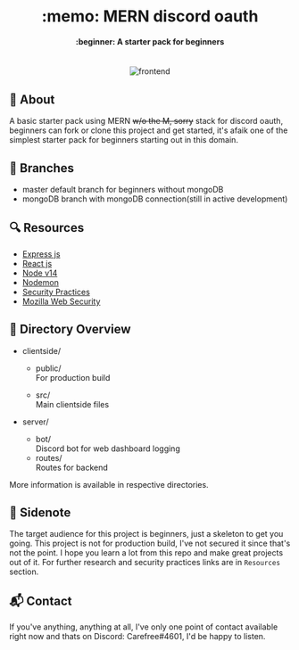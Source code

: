 <div align = "center"><h1> :memo: MERN discord oauth </h1></div>
<div align = "center"><h4> :beginner: A starter pack for beginners<h4></div><br>
<div align = "center"><img src = "https://media.discordapp.net/attachments/730731531428954172/785136470557327380/unknown.png?width=936&height=469" alt ="frontend")/></div>

## :mega: About 

A basic starter pack using MERN ~~w/o the M, sorry~~  stack for discord oauth, beginners can fork or clone this project and get started, it's afaik one of the simplest starter pack for beginners starting out in this domain.

## :mega: Branches
- master
    default branch for beginners without mongoDB
- mongoDB
    branch with mongoDB connection(still in active development)

## :mag: Resources

- [Express js](https://expressjs.com/)
- [React js](https://reactjs.org/)
- [Node v14](https://nodejs.org/en/)
- [Nodemon](https://nodemon.io/)
- [Security Practices](https://expressjs.com/en/advanced/best-practice-security.html)
- [Mozilla Web Security](https://developer.mozilla.org/en-US/docs/Web/Security)

## :file_folder: Directory Overview
- clientside/
    - public/<br>
        For production build

    - src/<br>
        Main clientside files

- server/
    - bot/<br>
        Discord bot for web dashboard logging
    - routes/<br>
        Routes for backend

More information is available in respective directories.

## :page_with_curl: Sidenote

The target audience for this project is beginners, just a skeleton to get you going. This project is not for production build, I've not secured it since that's not the point. I hope you learn a lot from this repo and make great projects out of it. For further research and security practices links are in ``Resources`` section. 

## :mailbox_with_mail: Contact

If you've anything, anything at all, I've only one point of contact available right now and thats on Discord: Carefree#4601, I'd be happy to listen.